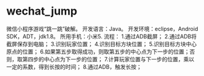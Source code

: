 # wechat_jump
微信小程序游戏“跳一跳”破解。
开发语言：Java。
开发环境：eclipse，Android SDK，ADT，jdk1.8。
所用手机：小米5.
流程：
1.通过ADB截屏；
2.通过ADB将截屏保存到电脑；
3.识别玩家位置；
4.识别目标方块位置；
5.识别目标方块中心原点的位置；
6.如果第五步取得成功，则取第五步的中心点为下一步的位置；否则，取第四步的中心点为下一步的位置；
7.计算玩家位置与下一步的位置，乘以一定的系数，得到长按的时间；
8.通过ADB，触发长按；
